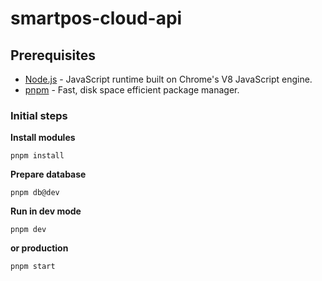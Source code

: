 # smartpos-cloud-api

## Prerequisites

- [Node.js](https://nodejs.org/en/) - JavaScript runtime built on Chrome's V8 JavaScript engine.
- [pnpm](https://pnpm.js.org/) - Fast, disk space efficient package manager.

### Initial steps
**Install modules**
```
pnpm install
```
**Prepare database**
```
pnpm db@dev
```

**Run in dev mode**
```
pnpm dev
```

**or production**
```
pnpm start
```